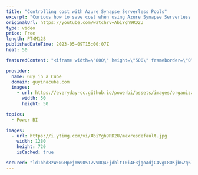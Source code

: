 ```yaml
---
title: "Controlling cost with Azure Synapse Serverless Pools"
excerpt: "Curious how to save cost when using Azure Synapse Serverless Pools? Any way to minimize the amount of data you are processing? Patrick shows you how and has a script for you!  Cost management for serverless SQL pool in Azure Synapse Analytics https://learn.microsoft.com/azure/synapse-analytics/sql/data-processed"
originalUrl: https://youtube.com/watch?v=AbiYgh9RD2U
type: video
price: Free
length: PT4M12S
publishedDateTime: 2023-05-09T15:00:07Z
heat: 50

featuredContent: "<iframe width=\"800\" height=\"500\" frameborder=\"0\" src=\"https://www.youtube.com/embed/AbiYgh9RD2U\" allow=\"accelerometer; autoplay; encrypted-media; gyroscope; picture-in-picture\" allowfullscreen></iframe>"

provider:
  name: Guy in a Cube
  domain: guyinacube.com
  images:
    - url: https://everyday-cc.github.io/powerbi/assets/images/organizations/guyinacube.com-50x50.jpg
      width: 50
      height: 50

topics:
  - Power BI

images:
  - url: https://i.ytimg.com/vi/AbiYgh9RD2U/maxresdefault.jpg
    width: 1280
    height: 720
    isCached: true

secured: "ld1bhd8zWFNGHpejmW90517vVDQ4FjdbltI0i4E3jgoAdjC4vgL8OKjbGZq670j/yiV7BdE3YP6rn7wSFVIq+EpoQwvr/J7AB6KRu0WdYYQXuNMWyTTl2atvAk45wAQGnfFFv8rP8Irtw9qgoxN2M7LhT15PyB5AQVJvZIpQXHdBZm+LUkL+tbJ0VwnJ8mCnYSU4ZS+xE36y/UD1SnTZr4K5ofmDDbJhyPb6pCcTv+YOxzCdzup9vL4IyXln4u2mndV4OQsRAwrmv2mXH+l3VcyabPOsUc3CuAz+jPKP1epzeCdiRRkqUu1tGNrpFGn7BcXPJurqjTbhw3pE/eI1+cfnaf/8lPUDxbq4Oc8p4rEubJqAYpLmoGDWdtmlADnfNf6wIJ/+LT/QspI36o+SVAXc7rC0kptKvZLphkx9xww=;6taPk9taf08U28iR3XjgvA=="
---
```



